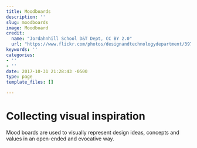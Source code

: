 ```yaml
---
title: Moodboards
description: ''
slug: moodboards
image: Moodboard
credit:
  name: "Jordahnhill School D&T Dept, CC BY 2.0"
  url: "https://www.flickr.com/photos/designandtechnologydepartment/3973280088/"
keywords: ''
categories:
- ''
- ''
date: 2017-10-31 21:28:43 -0500
type: page
template_files: []

---
```

# Collecting visual inspiration

Mood boards are used to visually represent design ideas, concepts and values in an open-ended and evocative way.
